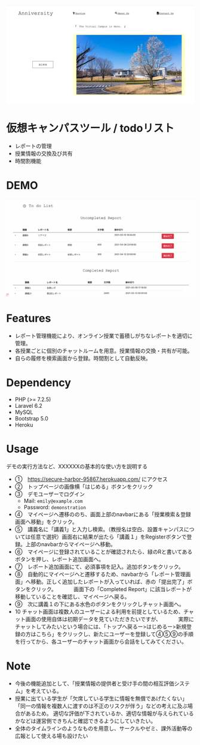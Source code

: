 ![toppage](doc/toppage.png)

# 仮想キャンパスツール / todoリスト
- レポートの管理
- 授業情報の交換及び共有
- 時間割機能

# DEMO
![demo](doc/demo.gif)

# Features
- レポート管理機能により、オンライン授業で蓄積しがちなレポートを適切に管理。
- 各授業ごとに個別のチャットルームを用意。授業情報の交換・共有が可能。
- 自らの履修を検索画面から登録。時間割として自動反映。


# Dependency
- PHP (>= 7.2.5)
- Laravel 6.2
- MySQL
- Bootstrap 5.0
- Heroku


# Usage
デモの実行方法など、XXXXXXの基本的な使い方を説明する

- ①　https://secure-harbor-95867.herokuapp.com/ にアクセス
- ②　トップページの画像横「はじめる」ボタンをクリック
- ③　デモユーザーでログイン
    - Mail: `emily@example.com`
    - Password: `demonstration`
- ④　マイページへ遷移ののち、画面上部のnavbarにある「授業検索＆登録画面へ移動」をクリック。
- ⑤　講義名に「講義1」と入力し検索。（教授名は空白、設置キャンパスについては任意で選択）画面右に結果が出たら「講義１」をRegisterボタンで登録。上部のnavbarからマイページへ移動。
- ⑥　マイページに登録されていることが確認されたら、緑のRと書いてあるボタンを押し、レポート追加画面へ。
- ⑦　レポート追加画面にて、必須事項を記入。追加ボタンをクリック。
- ⑧　自動的にマイページへと遷移するため、navbarから「レポート管理画面」へ移動。正しく追加したレポートが入っていれば、赤の「提出完了」ボタンをクリック。
　　　画面下の「Completed Report」に該当レポートが移動していることを確認し、マイページへ戻る。
- ⑨　次に講義１の下にある水色のボタンをクリックしチャット画面へ。
- 10 チャット画面は複数人のユーザーによる利用を前提としているため、チャット画面の使用自体は初期データを見ていただきたいですが、
　　　実際にチャットしてみたいという場合には、「トップへ戻るー>はじめるー>新規登録の方はこちら」をクリックし、新たにユーザーを登録して④⑤⑨の手順を行ってから、各ユーザーのチャット画面から会話をしてみてください。



# Note
- 今後の機能追加として、「授業情報の提供者と受け手の間の相互評価システム」を考えている。
- 授業に出ている学生が「欠席している学生に情報を無償であげたくない」「同一の情報を複数人に渡すのは不正のリスクが伴う」などの考えに及ぶ場合があるため。
  適切な評価が下されているか、適切な情報が与えられているかなどは運営側できちんと確認できるようにしていきたい。
- 全体のタイムラインのようなものを用意し、サークルやゼミ、課外活動等の広報として使える場も設けたい
